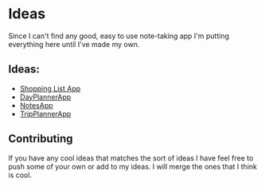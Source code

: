 # Ideas
Since I can't find any good, easy to use note-taking app I'm putting everything here until I've made my own.

## Ideas:
- [Shopping List App](shoppingListApp.md)
- [DayPlannerApp](https://github.com/Sefohui/DayPlannerApp)
- [NotesApp](notesApp.md)
- [TripPlannerApp](tripPlannerApp.md)

## Contributing
If you have any cool ideas that matches the sort of ideas I have feel free to push some of your own or add to my ideas. I will merge the ones that I think is cool.
